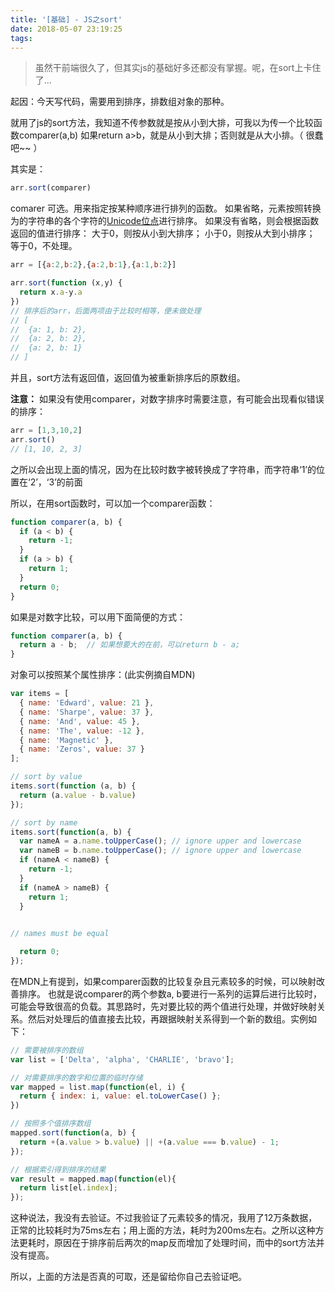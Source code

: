 ```yaml
---
title: '[基础] - JS之sort'
date: 2018-05-07 23:19:25
tags:
---
```


> 虽然干前端很久了，但其实js的基础好多还都没有掌握。呢，在sort上卡住了...

起因：今天写代码，需要用到排序，排数组对象的那种。

就用了js的sort方法，我知道不传参数就是按从小到大排，可我以为传一个比较函数comparer(a,b)
如果return a>b，就是从小到大排；否则就是从大小排。（ 很蠢吧~~ ）

其实是：
```js
arr.sort(comparer)
```
comarer 可选。用来指定按某种顺序进行排列的函数。
如果省略，元素按照转换为的字符串的各个字符的<u>Unicode位点</u>进行排序。
如果没有省略，则会根据函数返回的值进行排序：
大于0，则按从小到大排序；
小于0，则按从大到小排序；
等于0，不处理。
```js
arr = [{a:2,b:2},{a:2,b:1},{a:1,b:2}]

arr.sort(function (x,y) {
  return x.a-y.a
})
// 排序后的arr，后面两项由于比较时相等，便未做处理
// [
//  {a: 1, b: 2},
//  {a: 2, b: 2},
//  {a: 2, b: 1}
// ]
```

并且，sort方法有返回值，返回值为被重新排序后的原数组。

**注意：**
如果没有使用comparer，对数字排序时需要注意，有可能会出现看似错误的排序：
```js
arr = [1,3,10,2]
arr.sort()
// [1, 10, 2, 3]
```
之所以会出现上面的情况，因为在比较时数字被转换成了字符串，而字符串‘1’的位置在‘2’，‘3’的前面

所以，在用sort函数时，可以加一个comparer函数：
```js
function comparer(a, b) {
  if (a < b) {
    return -1;
  }
  if (a > b) {
    return 1;
  }
  return 0;
}
```
如果是对数字比较，可以用下面简便的方式：
```js
function comparer(a, b) {
  return a - b;  // 如果想要大的在前，可以return b - a;
}
```

对象可以按照某个属性排序：(此实例摘自MDN)
```js
var items = [
  { name: 'Edward', value: 21 },
  { name: 'Sharpe', value: 37 },
  { name: 'And', value: 45 },
  { name: 'The', value: -12 },
  { name: 'Magnetic' },
  { name: 'Zeros', value: 37 }
];

// sort by value
items.sort(function (a, b) {
  return (a.value - b.value)
});

// sort by name
items.sort(function(a, b) {
  var nameA = a.name.toUpperCase(); // ignore upper and lowercase
  var nameB = b.name.toUpperCase(); // ignore upper and lowercase
  if (nameA < nameB) {
    return -1;
  }
  if (nameA > nameB) {
    return 1;
  }

  
// names must be equal

  return 0;
});
```

在MDN上有提到，如果comparer函数的比较复杂且元素较多的时候，可以映射改善排序。
也就是说comparer的两个参数a, b要进行一系列的运算后进行比较时，可能会导致很高的负载。其思路时，先对要比较的两个值进行处理，并做好映射关系。然后对处理后的值直接去比较，再跟据映射关系得到一个新的数组。实例如下：
```js
// 需要被排序的数组
var list = ['Delta', 'alpha', 'CHARLIE', 'bravo'];

// 对需要排序的数字和位置的临时存储
var mapped = list.map(function(el, i) {
  return { index: i, value: el.toLowerCase() };
})

// 按照多个值排序数组
mapped.sort(function(a, b) {
  return +(a.value > b.value) || +(a.value === b.value) - 1;
});

// 根据索引得到排序的结果
var result = mapped.map(function(el){
  return list[el.index];
});
```

这种说法，我没有去验证。不过我验证了元素较多的情况，我用了12万条数据，正常的比较耗时为75ms左右；用上面的方法，耗时为200ms左右。之所以这种方法更耗时，原因在于排序前后两次的map反而增加了处理时间，而中的sort方法并没有提高。

所以，上面的方法是否真的可取，还是留给你自己去验证吧。